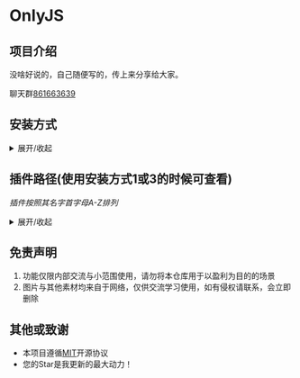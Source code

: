 # OnlyJS

## 项目介绍

没啥好说的，自己随便写的，传上来分享给大家。

聊天群[861663639](http://qm.qq.com/cgi-bin/qm/qr?_wv=1027&k=nZyWO_U-K8ui-K2KnkMdDkYKEzS02Vua&authKey=W7pl9kMvRDPXak3noKsjTJLY7QnuJIARjFL2QeZAbuw9rqWInjj2HIJyL1Mlq4MX&noverify=0&group_code=861663639)

## 安装方式

<details><summary>展开/收起</summary>

### 1.Curl安装

<details><summary>展开/收起</summary>

在**机器人根目录**输入以下
````
curl -o "./plugins/example/你想要键入的名字.js" "https://gitee.com/SmallK111407/onlyJS/raw/main/目录/插件名字.js"
````
例如：想要安装`查看依赖版本插件`
````
curl -o "./plugins/example/查看依赖版本.js" "https://gitee.com/SmallK111407/onlyJS/raw/main/checkPackageVersion/checkPackageVersion.js"
````
注意：gitee可更换成github

</details>

### 2.下载Zip压缩包

<details><summary>展开/收起</summary>

手动下载Zip压缩包，解压后将对应`.js`文件放入`机器人根目录/plugins/example`即可

</details>

### 3.拷贝源码

<details><summary>展开/收起</summary>

手动在`机器人根目录/plugins/example`创建任意名称的`.js`文件，然后浏览插件源码，全选复制粘贴进刚刚创建的`.js`文件即可

注意：浏览源码可将链接中的**blob**改成**raw**直接获取源码

比如：`https://gitee.com/SmallK111407/onlyJS/blob/main/checkPackageVersion/checkPackageVersion.js`

我们可将其中onlyJS后面的**blob**改成**raw**即可直接展示源代码方便复制

</details>

</details>

## 插件路径(使用安装方式1或3的时候可查看)

_插件按照其名字首字母A-Z排列_

<details><summary>展开/收起</summary>

### 禁止时雨

````
badTRSS/badTRSS.js
````

### 小卖部

````
byd/byd.js
````

### 查看依赖版本

````
checkPackageVersion/checkPackageVersion.js
````

### 看看TA是男的女的

````
isBoyOrGirl/isBoyOrGirl.js
````

### 梁氏启动

````
liangshiStart/liangshiStart.js
````

</details>

## 免责声明

1. 功能仅限内部交流与小范围使用，请勿将本仓库用于以盈利为目的的场景
2. 图片与其他素材均来自于网络，仅供交流学习使用，如有侵权请联系，会立即删除

## 其他或致谢
* 本项目遵循[MIT](./LICENSE)开源协议
* 您的Star是我更新的最大动力！